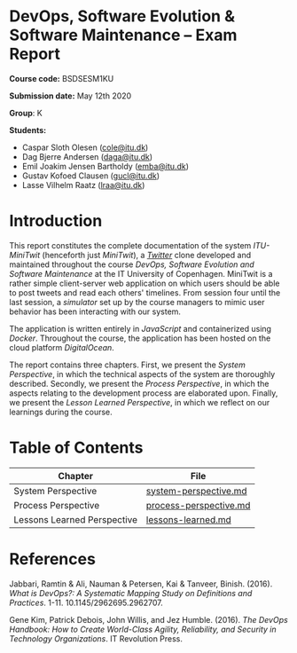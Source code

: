 # DevOps, Software Evolution & Software Maintenance – Exam Report

**Course code:** BSDSESM1KU

**Submission date:** May 12th 2020

**Group**: K

**Students:**

- Caspar Sloth Olesen (cole@itu.dk)
- Dag Bjerre Andersen (daga@itu.dk)
- Emil Joakim Jensen Bartholdy (emba@itu.dk)
- Gustav Kofoed Clausen (gucl@itu.dk)
- Lasse Vilhelm Raatz (lraa@itu.dk)

# Introduction

This report constitutes the complete documentation of the system *ITU-MiniTwit* (henceforth just *MiniTwit*), a [*Twitter*](https://twitter.com) clone developed and maintained throughout the course *DevOps, Software Evolution and Software Maintenance* at the IT University of Copenhagen. MiniTwit is a rather simple client-server web application on which users should be able to post tweets and read each others' timelines. From session four until the last session, a *simulator* set up by the course managers to mimic user behavior has been interacting with our system.

The application is written entirely in *JavaScript* and containerized using *Docker*. Throughout the course, the application has been hosted on the cloud platform *DigitalOcean*.

The report contains three chapters. First, we present the *System Perspective*, in which the technical aspects of the system are thoroughly described. Secondly, we present the *Process Perspective*, in which the aspects relating to the development process are elaborated upon. Finally, we present the *Lesson Learned Perspective*, in which we reflect on our learnings during the course.

# Table of Contents

| Chapter                     | File                                               |
|-----------------------------|----------------------------------------------------|
| System Perspective          | [system-perspective.md](./system-perspective.md)   |
| Process Perspective         | [process-perspective.md](./process-perspective.md) |
| Lessons Learned Perspective | [lessons-learned.md](./lessons-learned.md)         |

# References
Jabbari, Ramtin & Ali, Nauman & Petersen, Kai & Tanveer, Binish. (2016). *What is DevOps?: A Systematic Mapping Study on Definitions and Practices*. 1-11. 10.1145/2962695.2962707.

Gene Kim, Patrick Debois, John Willis, and Jez Humble. (2016). *The DevOps Handbook: How to Create World-Class Agility, Reliability, and Security in Technology Organizations*. IT Revolution Press.
